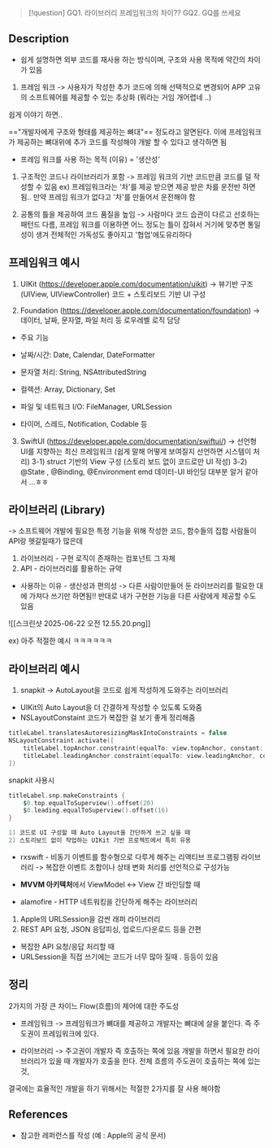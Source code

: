 >[!question]
>GQ1. 라이브러리 프레임워크의 차이??
>GQ2. GQ를 쓰세요

## Description
- 쉽게 설명하면 외부 코드를 재사용 하는 방식이며, 구조와 사용 목적에 약간의 차이가 있음

1. 프레임 워크 
-> 사용자가 작성한 추가 코드에 의해 선택적으로 변경되어  APP 고유의 소프트웨어를 제공할 수 있는 추상화 (뭐라는 거임 개어렵네 ..)

쉽게 이야기 하면..

=="개발자에게 구조와 형태를 제공하는 뼈대"== 정도라고 알면된다.
이에 프레임워크가 제공하는 뼈대위에 추가 코드를 작성해야 개발 할 수 있다고 생각하면 됨

- 프레임 워크를 사용 하는 목적 (이유) = '생산성'
  
1) 구조적인 코드나 라이브러리가 포함
 -> 프레임 워크의 기반 코드만큼 코드를 덜 작성할 수 있음
   ex) 프레임워크라는 '차'를 제공 받으면 제공 받은 차를 운전반 하면됨..
   만약 프레임 워크가 없다고 '차'를 만들어서 운전해야 함

2) 공통의 틀을 제공하여 코드 품질을 높임
-> 사람마다 코드 습관이 다르고 선호하는 패턴드 다름, 
프레임 워크를 이용하면 어느 정도는 틀이 잡혀서 거기에 맞추면 통일성이 생겨 전체적인 가독성도 좋아지고 '협업'에도유리하다

## 프레임워크 예시

1) UIKit (https://developer.apple.com/documentation/uikit)
-> 뷰기반 구조 (UIView, UIViewController)
코드 + 스토리보드 기반 UI 구성

2) Foundation (https://developer.apple.com/documentation/foundation)
-> 데이터, 날짜, 문자열, 파일 처리 등 로우레벨 로직 담당

- 주요 기능 
  
- 날짜/시간: Date, Calendar, DateFormatter
    
- 문자열 처리: String, NSAttributedString
    
- 컬렉션: Array, Dictionary, Set
    
- 파일 및 네트워크 I/O: FileManager, URLSession
    
- 타이머, 스레드, Notification, Codable 등
  
3) SwiftUI (https://developer.apple.com/documentation/swiftui/)
   -> 선언형 UI를 지향하는 최신 프레임워크 (쉽게 말해 어떻게 보여질지 선언하면 시스템이 처리)
3-1) struct 기반의 View 구성 (스토리 보드 없이 코드로만 UI 작성)
3-2) @State , @Binding, @Environment emd 데이터-UI 바인딩
대부분 알거 같아서 ...ㅎㅎ



## 라이브러리 (Library)

-> 소프트웨어 개발에 필요한 특정 기능을 위해 작성한 코드, 함수들의 집합
사람들이 API랑 헷갈릴때가 많은데

1) 라이브러리 - 구현 로직이 존재하는 컴포넌트 그 자체
2) API - 라이브러리를 활용하는 규약

- 사용하는 이유 - 생산성과 편의성
-> 다른 사람이만들어 둔 라이브러리를 필요한 대에 가져다 쓰기만 하면됨!!
반대로 내가 구현한 기능을 다른 사람에게 제공할 수도 있음

![[스크린샷 2025-06-22 오전 12.55.20.png]]

ex) 아주 적절한 예시 ㅋㅋㅋㅋㅋㅋ


## 라이브러리 예시

1) snapkit
   -> AutoLayout을 코드로 쉽게 작성하게 도와주는 라이브러리
- UIKit의 Auto Layout을 더 간결하게 작성할 수 있도록 도와줌
- NSLayoutConstaint 코드가 복잡한 걸 보기 좋게 정리해줌
```swift
titleLabel.translatesAutoresizingMaskIntoConstraints = false
NSLayoutConstraint.activate([
    titleLabel.topAnchor.constraint(equalTo: view.topAnchor, constant: 20),
    titleLabel.leadingAnchor.constraint(equalTo: view.leadingAnchor, constant: 16)
])
```

snapkit 사용시

``` swift
titleLabel.snp.makeConstraints {
    $0.top.equalToSuperview().offset(20)
    $0.leading.equalToSuperview().offset(16)
}

1) 코드로 UI 구성할 때 Auto Layout을 간단하게 쓰고 싶을 때
2) 스토리보드 없이 작업하는 UIKit 기반 프로젝트에서 특히 유용
```

- rxswift - 비동기 이벤트를 함수형으로 다루게 해주는 리액티브 프로그램핑 라이브러리
-> 복잡한 이벤트 조합이나 상태 변화 처리를 선언적으로 구성가능
- **MVVM 아키텍처**에서 ViewModel <-> View 간 바인딩할 때


- alamofire - HTTP 네트워킹을 간단하게 해주는 라이브러리
1) Apple의 URLSession을 감싼 래퍼 라이브러리
2) REST API 요청, JSON 응답피싱, 업로드/다운로드 등을 간편

- 복잡한 API 요청/응답 처리할 때
- URLSession을 직접 쓰기에는 코드가 너무 많아 질때 .
   등등이 있음

## 정리

2가지의 가장 큰 차이느 Flow(흐름)의 제어에 대한 주도성

+ 프레임워크
-> 프레임워크가 뼈대를 제공하고 개발자는 뼈대에 살을 붙인다.
즉 주도권이 프레임워크에 있다.

- 라이브러리
-> 주고권이 개발자 즉 호출하는 쪽에 있음
개발을 하면서 필요한 라이브러리가 있을 때 개발자가 호출을 한다.
전체 흐름의 주도권이 호출하는 쪽에 있는 것,

결국에는 효율적인 개발을 하기 위해서는 적절한 2가지를 잘 사용 해야함
## References
- 참고한 레퍼런스를 작성 (예 : Apple의 공식 문서)